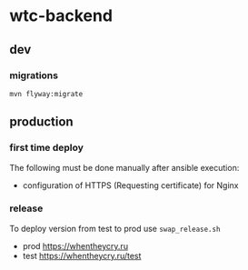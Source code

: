 # wtc-backend
## dev
### migrations
```
mvn flyway:migrate
```

## production
### first time deploy
The following must be done manually after ansible execution:
- configuration of HTTPS (Requesting certificate) for Nginx
### release
To deploy version from test to prod use `swap_release.sh`
* prod https://whentheycry.ru
* test https://whentheycry.ru/test